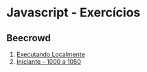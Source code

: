# Javascript - Exercícios

## Beecrowd

1. [Executando Localmente](beecrowd/bee-local.md)
1. [Iniciante - 1000 a 1050](beecrowd/bee-iniciante-1000-1050.md)